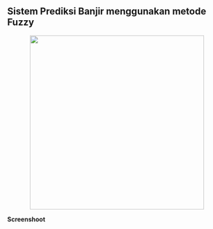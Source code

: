## Sistem Prediksi Banjir menggunakan metode Fuzzy

<p align="center">
<img src="https://s3.jagoanstorage.com/aditia-storage/asset/ilustrasi/water_pollution.png" width="400">
</p>

<b>Screenshoot</b>
